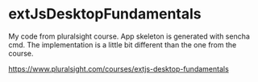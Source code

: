 # extJsDesktopFundamentals
 My code from pluralsight course. App skeleton is generated with sencha cmd. The implementation is a little bit different than the one from the course.

https://www.pluralsight.com/courses/extjs-desktop-fundamentals